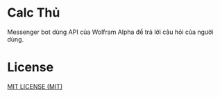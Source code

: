 # Calc Thủ
Messenger bot dùng API của Wolfram Alpha để trả lời câu hỏi của người dùng.

# License
[MIT LICENSE (MIT)](/LICENSE.md)
